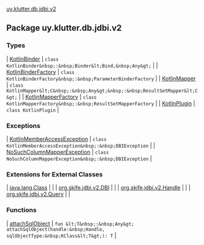 [uy.klutter.db.jdbi.v2](.)


## Package uy.klutter.db.jdbi.v2


### Types


| [KotlinBinder](-kotlin-binder/index.md) | `class KotlinBinder&nbsp;:&nbsp;Binder&lt;Bind,&nbsp;Any&gt;` |
| [KotlinBinderFactory](-kotlin-binder-factory/index.md) | `class KotlinBinderFactory&nbsp;:&nbsp;ParameterBinderFactory` |
| [KotlinMapper](-kotlin-mapper/index.md) | `class KotlinMapper&lt;C&nbsp;:&nbsp;Any&gt;&nbsp;:&nbsp;ResultSetMapper&lt;C&gt;` |
| [KotlinMapperFactory](-kotlin-mapper-factory/index.md) | `class KotlinMapperFactory&nbsp;:&nbsp;ResultSetMapperFactory` |
| [KotlinPlugin](-kotlin-plugin/index.md) | `class KotlinPlugin` |


### Exceptions


| [KotlinMemberAccessException](-kotlin-member-access-exception/index.md) | `class KotlinMemberAccessException&nbsp;:&nbsp;DBIException` |
| [NoSuchColumnMapperException](-no-such-column-mapper-exception/index.md) | `class NoSuchColumnMapperException&nbsp;:&nbsp;DBIException` |


### Extensions for External Classes


| [java.lang.Class](java.lang.-class/index.md) |  |
| [org.skife.jdbi.v2.DBI](org.skife.jdbi.v2.-d-b-i/index.md) |  |
| [org.skife.jdbi.v2.Handle](org.skife.jdbi.v2.-handle/index.md) |  |
| [org.skife.jdbi.v2.Query](org.skife.jdbi.v2.-query/index.md) |  |


### Functions


| [attachSqlObject](attach-sql-object.md) | `fun &lt;T&nbsp;:&nbsp;Any&gt; attachSqlObject(handle:&nbsp;Handle, sqlObjectType:&nbsp;KClass&lt;T&gt;): T` |


